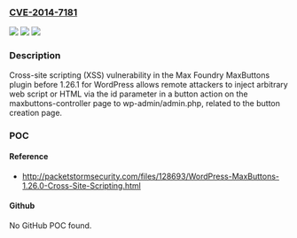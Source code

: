 ### [CVE-2014-7181](https://cve.mitre.org/cgi-bin/cvename.cgi?name=CVE-2014-7181)
![](https://img.shields.io/static/v1?label=Product&message=n%2Fa&color=blue)
![](https://img.shields.io/static/v1?label=Version&message=n%2Fa&color=blue)
![](https://img.shields.io/static/v1?label=Vulnerability&message=n%2Fa&color=brighgreen)

### Description

Cross-site scripting (XSS) vulnerability in the Max Foundry MaxButtons plugin before 1.26.1 for WordPress allows remote attackers to inject arbitrary web script or HTML via the id parameter in a button action on the maxbuttons-controller page to wp-admin/admin.php, related to the button creation page.

### POC

#### Reference
- http://packetstormsecurity.com/files/128693/WordPress-MaxButtons-1.26.0-Cross-Site-Scripting.html

#### Github
No GitHub POC found.

